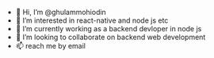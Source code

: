 - 👋 Hi, I’m @ghulammohiodin
- 👀 I’m interested in react-native and  node js etc
- 🌱 I’m currently working as a backend devloper in node js 
- 💞️ I’m looking to collaborate on backend web development
- 📫  reach me by email

<!---
ghulammohiodin/ghulammohiodin is a ✨ special ✨ repository because its `README.md` (this file) appears on your GitHub profile.
You can click the Preview link to take a look at your changes.
--->
